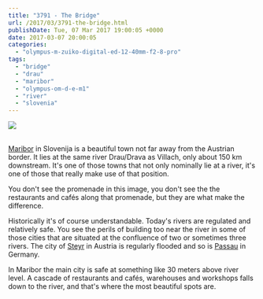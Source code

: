 ```yaml
---
title: "3791 - The Bridge"
url: /2017/03/3791-the-bridge.html
publishDate: Tue, 07 Mar 2017 19:00:05 +0000
date: 2017-03-07 20:00:05
categories: 
  - "olympus-m-zuiko-digital-ed-12-40mm-f2-8-pro"
tags: 
  - "bridge"
  - "drau"
  - "maribor"
  - "olympus-om-d-e-m1"
  - "river"
  - "slovenia"
---
```

<div class="container">
<div class="center"><a target="_blank" href="https://d25zfm9zpd7gm5.cloudfront.net/1200x1200/2016/20160820_161844_lr.jpg"><img class="webfeedsFeaturedVisual" src="https://d25zfm9zpd7gm5.cloudfront.net/0600x0600/2016/20160820_161844_lr.jpg" /></a></div>
</div>
<br />

<a href="https://en.wikipedia.org/wiki/Maribor" target="_blank">Maribor</a> in Slovenija is a beautiful town not far away from the Austrian border. It lies at the same river Drau/Drava as Villach, only about 150 km downstream. It's one of those towns that not only nominally lie at a river, it's one of those that really make use of that position.

You don't see the promenade in this image, you don't see the the restaurants and cafés along that promenade, but they are what make the difference.

Historically it's of course understandable. Today's rivers are regulated and relatively safe. You see the perils of building too near the river in some of those cities that are situated at the confluence of two or sometimes three rivers. The city of <a href="https://en.wikipedia.org/wiki/Steyr" target="_blank">Steyr</a> in Austria is regularly flooded and so is <a href="https://en.wikipedia.org/wiki/Passau" target="_blank">Passau</a> in Germany. 

In Maribor the main city is safe at something like 30 meters above river level. A cascade of restaurants and cafés, warehouses and workshops falls down to the river, and that's where the most beautiful spots are.
